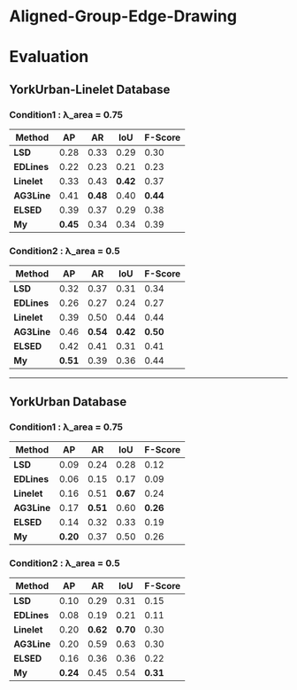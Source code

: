 # Aligned-Group-Edge-Drawing  

# Evaluation  
## YorkUrban-Linelet Database  
### Condition1 : λ_area = 0.75  

| **Method**  | **AP** | **AR** | **IoU** | **F-Score** |
|-------------|------|------|-------|-----------|
| **LSD**     | 0.28 | 0.33 | 0.29  | 0.30      |
| **EDLines** | 0.22 | 0.23 | 0.21  | 0.23      |
| **Linelet** | 0.33 | 0.43 | **0.42**  | 0.37  |
| **AG3Line** | 0.41 | **0.48** | 0.40  | **0.44** |
| **ELSED**   | 0.39 | 0.37 | 0.29  | 0.38      |
| **My**      | **0.45** | 0.34 | 0.34  | 0.39      |  

### Condition2 : λ_area = 0.5  
| **Method**  | **AP** | **AR** | **IoU** | **F-Score** |
|-------------|------|------|-------|-----------|
| **LSD**     | 0.32 | 0.37 | 0.31  | 0.34      |
| **EDLines** | 0.26 | 0.27 | 0.24  | 0.27      |
| **Linelet** | 0.39 | 0.50 | 0.44  | 0.44      |
| **AG3Line** | 0.46 | **0.54** | **0.42**  | **0.50**      |
| **ELSED**   | 0.42 | 0.41 | 0.31  | 0.41      |
| **My**      | **0.51** | 0.39 | 0.36  | 0.44  |

--- 
## YorkUrban Database  
### Condition1 : λ_area = 0.75 
| **Method**  | **AP** | **AR** | **IoU** | **F-Score** |
|-------------|--------|--------|---------|-------------|
| **LSD**     | 0.09   | 0.24   | 0.28    |   0.12      |
| **EDLines** | 0.06   | 0.15   | 0.17    |   0.09      |
| **Linelet** | 0.16   | 0.51   | **0.67**|   0.24      |
| **AG3Line** | 0.17   |**0.51**| 0.60    | **0.26**    |
| **ELSED**   | 0.14   | 0.32   | 0.33    |   0.19      |
| **My**      | **0.20** | 0.37 | 0.50    |   0.26      |  

### Condition2 : λ_area = 0.5 
| **Method**  | **AP** | **AR** | **IoU** | **F-Score** |
|-------------|--------|--------|---------|-------------|
| **LSD**     | 0.10   | 0.29   |  0.31   |     0.15    |
| **EDLines** | 0.08   | 0.19   |  0.21   |     0.11    |
| **Linelet** | 0.20   |**0.62**| **0.70**|     0.30    |
| **AG3Line** | 0.20   |  0.59  |  0.63   |     0.30    |
| **ELSED**   | 0.16   |  0.36  |  0.36   |     0.22    |
| **My**      |**0.24**|  0.45  |  0.54   |   **0.31**  |  